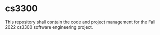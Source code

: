 # cs3300
This repository shall contain the code and project management for the Fall 2022 cs3300 software engineering project. 

